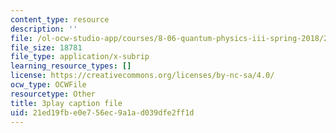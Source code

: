 ```yaml
---
content_type: resource
description: ''
file: /ol-ocw-studio-app/courses/8-06-quantum-physics-iii-spring-2018/21ed19fbe0e756ec9a1ad039dfe2ff1d_zUHOeWom7qs.vtt
file_size: 18781
file_type: application/x-subrip
learning_resource_types: []
license: https://creativecommons.org/licenses/by-nc-sa/4.0/
ocw_type: OCWFile
resourcetype: Other
title: 3play caption file
uid: 21ed19fb-e0e7-56ec-9a1a-d039dfe2ff1d
---
```

